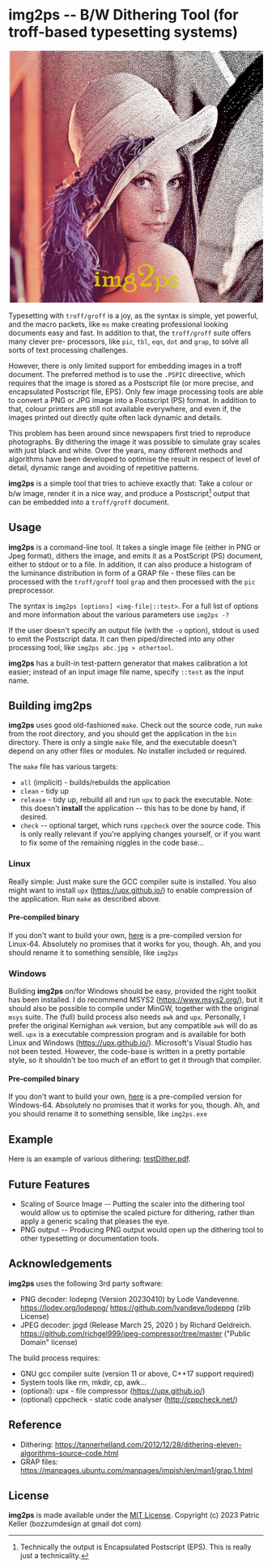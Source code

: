# img2ps -- B/W Dithering Tool (for  troff-based typesetting systems)
<p align="center"><img src="logo.jpg" /></p>

Typesetting with `troff/groff` is a joy, as the syntax is simple, yet powerful, and
the macro packets, like `ms` make creating professional looking documents easy
and fast. In addition to that, the `troff/groff` suite offers many clever pre-
processors, like `pic`, `tbl`, `eqn`, `dot` and `grap`, to solve all sorts of
text processing challenges.

However, there is only limited support for embedding images in a troff document.
The preferred method is to use the `.PSPIC` direective, which requires that the
image is stored as a Postscript file (or more precise, and encapsulated Postscript
file, EPS). Only few image processing tools are able to convert a PNG or JPG image
into a Postscript (PS) format. In addition to that, colour printers are still
not available everywhere, and even if, the images printed out directly quite
often lack dynamic and details.

This problem has been around since newspapers first tried to reproduce photographs.
By dithering the image it was possible to simulate gray scales with just black
and white. Over the years, many different methods and algorithms have been developed
to optimise the result in respect of level of detail, dynamic range and avoiding
of repetitive patterns.

**img2ps** is a simple tool that tries to achieve exactly that: Take a
colour or b/w image, render it in a nice way, and produce a Postscript[^1] output
that can be embedded into a `troff/groff` document.

[^1]: Technically the output is Encapsulated Postscript (EPS). This is really
just a technicality.

## Usage
**img2ps** is a command-line tool. It takes a single image file (either in PNG or Jpeg
format), dithers the image, and emits it as a PostScript (PS) document, either to
stdout or to a file.
In addition, it can also produce a histogram of the luminance distribution in
form of a GRAP file - these files can be processed with the `troff/groff` tool
`grap` and then processed with the `pic` preprocessor.

The syntax is `img2ps [options] <img-file|::test>`.
For a full list of options and more information about the various parameters
use `img2ps -?`

If the user doesn't specify an output file (with the `-o` option), stdout is
used to emit the Postscript data. It can then piped/directed into any other
processing tool, like `img2ps abc.jpg > othertool`.

**img2ps** has a built-in test-pattern generator that makes calibration a lot
easier; instead of an input image file name, specify `::test` as the input name.

## Building img2ps
**img2ps** uses good old-fashioned `make`. Check out the source code, run `make`
from the root directory, and you should get the application in the `bin` directory.
There is only a single `make` file, and the executable doesn't depend on any
other files or modules. No installer included or required.

The `make` file has various targets:
* `all` (implicit) - builds/rebuilds the application
* `clean` - tidy up
* `release` - tidy up, rebuild all and run `upx` to pack the executable. Note:
this doesn't **install** the application -- this has to be done by hand, if desired.
* `check` -- optional target, which runs `cppcheck` over the source code. This is
only really relevant if you're applying changes yourself, or if you want to fix
some of the remaining niggles in the code base...

### Linux
Really simple: Just make sure the GCC compiler suite is installed. You also might
want to install `upx` (https://upx.github.io/) to enable compression of the application.
Run `make` as described above.

#### Pre-compiled binary
If you don't want to build your own, [here](rel/img2ps-1.0.0.lin64) is a
pre-compiled version for Linux-64.
Absolutely no promises that it works for you, though.  Ah, and you should rename
it to something sensible, like `img2ps`

### Windows
Building **img2ps** on/for Windows should be easy, provided the right toolkit has been
installed. I do recommend MSYS2 (https://www.msys2.org/), but it should also be
possible to compile under MinGW, together with the original `msys` suite.
The (full) build process also needs `awk` and `upx`. Personally, I prefer the
original Kernighan `awk` version, but any compatible `awk` will do as well.
`upx` is a executable compression program and is available for both Linux and
Windows (https://upx.github.io/).
Microsoft's Visual Studio has not been tested. However, the code-base is written
in a pretty portable style, so it shouldn't be too much of an effort to get it
through that compiler.

#### Pre-compiled binary
If you don't want to build your own, [here](rel/img2ps-1.0.0.win64.exe) is a
pre-compiled version for Windows-64.
Absolutely no promises that it works for you, though. Ah, and you should rename
it to something sensible, like `img2ps.exe`

## Example
Here is an example of various dithering: [testDither.pdf](testDither.pdf).

## Future Features
* Scaling of Source Image -- Putting the scaler into the dithering tool would
allow us to optimise the scaled picture for dithering, rather than apply a generic
scaling that pleases the eye.
* PNG output -- Producing PNG output would open up the dithering tool to other
typesetting or documentation tools.

## Acknowledgements
**img2ps** uses the following 3rd party software:
* PNG decoder: lodepng (Version 20230410) by Lode Vandevenne.
https://lodev.org/lodepng/ https://github.com/lvandeve/lodepng (zlib License)
* JPEG decoder: jpgd (Release March 25, 2020 ) by Richard Geldreich.
https://github.com/richgel999/jpeg-compressor/tree/master ("Public Domain" license)

The build process requires:
* GNU gcc compiler suite (version 11 or above, C++17 support required)
* System tools like rm, mkdir, cp, awk...
* (optional): upx - file compressor (https://upx.github.io/)
* (optional) cppcheck -  static code analyser (http://cppcheck.net/)

## Reference
* Dithering: https://tannerhelland.com/2012/12/28/dithering-eleven-algorithms-source-code.html
* GRAP files: https://manpages.ubuntu.com/manpages/impish/en/man1/grap.1.html

## License
**img2ps** is made available under the [MIT License](LICENSE).
Copyright (c) 2023 Patric Keller (bozzumdesign at gmail dot com)
